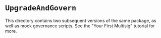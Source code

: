 # `UpgradeAndGovern`

This directory contains two subsequent versions of the same package, as well as mock governance scripts.
See the "Your First Multisig" tutorial for more.